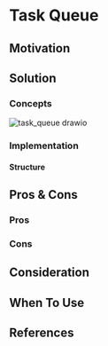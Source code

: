 # Task Queue

## Motivation

## Solution
### Concepts

![task_queue drawio](https://github.com/wuyichen24/system-design-knowledge/assets/8989447/fc576274-6ab8-4e2d-8dee-9c8cd7b2bef7)

### Implementation
#### Structure

## Pros & Cons
### Pros
### Cons

## Consideration

## When To Use

## References
